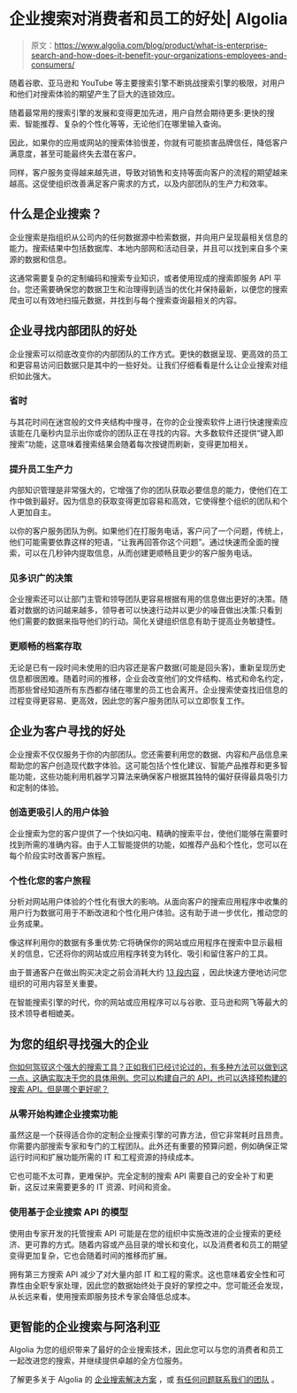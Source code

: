 # 企业搜索对消费者和员工的好处| Algolia

> 原文：<https://www.algolia.com/blog/product/what-is-enterprise-search-and-how-does-it-benefit-your-organizations-employees-and-consumers/>

随着谷歌、亚马逊和 YouTube 等主要搜索引擎不断挑战搜索引擎的极限，对用户和他们对搜索体验的期望产生了巨大的连锁效应。

随着最常用的搜索引擎的发展和变得更加先进，用户自然会期待更多:更快的搜索、智能推荐、复杂的个性化等等，无论他们在哪里输入查询。

因此，如果你的应用或网站的搜索体验很差，你就有可能损害品牌信任，降低客户满意度，甚至可能最终失去潜在客户。

同样，客户服务变得越来越先进，导致对销售和支持等面向客户的流程的期望越来越高。这促使组织改善满足客户需求的方式，以及内部团队的生产力和效率。

## [](#what-is-enterprise-search%c2%a0)**什么是企业搜索？**

企业搜索是指组织从公司内的任何数据源中检索数据，并向用户呈现最相关信息的能力。搜索结果中包括数据库、本地内部网和活动目录，并且可以找到来自多个来源的数据和信息。

这通常需要复杂的定制编码和搜索专业知识，或者使用现成的搜索即服务 API 平台。您还需要确保您的数据卫生和治理得到适当的优化并保持最新，以便您的搜索爬虫可以有效地扫描元数据，并找到与每个搜索查询最相关的内容。

## [](#the-benefits-of-enterprise-search-for-internal-teams)**企业寻找内部团队的好处**

企业搜索可以彻底改变你的内部团队的工作方式。更快的数据呈现、更高效的员工和更容易访问旧数据只是其中的一些好处。让我们仔细看看是什么让企业搜索对组织如此强大。

### [](#time-saving)**省时**

与其花时间在迷宫般的文件夹结构中搜寻，在你的企业搜索软件上进行快速搜索应该能在几毫秒内显示出你或你的团队正在寻找的内容。大多数软件还提供“键入即搜索”功能，这意味着搜索结果会随着每次按键而刷新，变得更加相关。

### [](#boosts-employee-productivity)**提升员工生产力**

内部知识管理是非常强大的，它增强了你的团队获取必要信息的能力，使他们在工作中做到最好。因为信息的获取变得更加容易和高效，它使得整个组织的团队和个人更加自主。

以你的客户服务团队为例。如果他们在打服务电话，客户问了一个问题，传统上，他们可能需要依靠这样的短语，“让我再回答你这个问题”。通过快速而全面的搜索，可以在几秒钟内提取信息，从而创建更顺畅且更少的客户服务电话。

### [](#informed-decisions)**见多识广的决策**

企业搜索还可以让部门主管和领导团队更容易根据有用的信息做出更好的决策。随着对数据的访问越来越多，领导者可以快速行动并以更少的噪音做出决策:只看到他们需要的数据来指导他们的行动。简化关键组织信息有助于提高业务敏捷性。

### [](#smoother-archive-access%c2%a0)**更顺畅的档案存取**

无论是已有一段时间未使用的旧内容还是客户数据(可能是回头客)，重新呈现历史信息都很困难。随着时间的推移，企业会改变他们的文件结构、格式和命名约定，而那些曾经知道所有东西都存储在哪里的员工也会离开。企业搜索使查找旧信息的过程变得更容易、更高效，因此您的客户服务团队可以立即恢复工作。

## [](#the-benefits-of-enterprise-search-for-your-customers)**企业为客户寻找的好处**

企业搜索不仅仅服务于你的内部团队。您还需要利用您的数据、内容和产品信息来帮助您的客户创造现代数字体验。这可能包括个性化建议、智能产品推荐和更多智能功能，这些功能利用机器学习算法来确保客户根据其独特的偏好获得最具吸引力和定制的体验。

### [](#create-more-engaging-user-experiences)**创造更吸引人的用户体验**

企业搜索为您的客户提供了一个快如闪电、精确的搜索平台，使他们能够在需要时找到所需的准确内容。由于人工智能提供的功能，如推荐产品和个性化，您可以在每个阶段实时改善客户旅程。

### [](#personalize-your-customer-journey)**个性化您的客户旅程**

分析对网站用户体验的个性化有很大的影响。从面向客户的搜索应用程序中收集的用户行为数据可用于不断改进和个性化用户体验。这有助于进一步优化，推动您的业务成果。

像这样利用你的数据有多重优势:它将确保你的网站或应用程序在搜索中显示最相关的信息，它还将你的网站或应用程序转变为转化、吸引和留住客户的工具。

由于普通客户在做出购买决定之前会消耗大约 [13 段内容](https://www.focusvision.com/resources/content-really-is-king-content-consumption-in-the-b2b-buyers-journey/) ，因此快速方便地访问您组织的可用内容至关重要。

在智能搜索引擎的时代，你的网站或应用程序可以与谷歌、亚马逊和网飞等最大的技术领导者相媲美。

## [](#powerful-enterprise-search-for-your-organization)**为您的组织寻找强大的企业**

[你如何驾驭这个强大的搜索工具？正如我们已经讨论过的，有多种方法可以做到这一点，这确实取决于您的具体用例。您可以构建自己的 API，也可以选择预构建的搜索 API。但是哪个更好呢？](https://www.algolia.com/blog/product/building-enterprise-search-and-discovery-for-your-customers-and-employees/)

### [](#building-an-enterprise-search-function-from-scratch)**从零开始构建企业搜索功能**

虽然这是一个获得适合你的定制企业搜索引擎的可靠方法，但它非常耗时且昂贵。你需要内部搜索专家和专门的工程团队。此外还有重要的预算问题，例如确保正常运行时间和扩展功能所需的 IT 和工程资源的持续成本。

它也可能不太可靠，更难保护。完全定制的搜索 API 需要自己的安全补丁和更新，这反过来需要更多的 IT 资源、时间和资金。

### [](#using-an-enterprise-search-api-based-model)**使用基于企业搜索 API 的模型**

使用由专家开发的托管搜索 API 可能是在您的组织中实施改进的企业搜索的更经济、更可靠的方式。随着内容或产品目录的增长和变化，以及消费者和员工的期望变得更加复杂，它也会随着时间的推移而扩展。

拥有第三方搜索 API 减少了对大量内部 IT 和工程的需求。这也意味着安全性和可靠性由全职专家处理，因此您的数据始终处于良好的掌控之中。您可能还会发现，从长远来看，使用搜索即服务技术专家会降低总成本。

## [](#smarter-enterprise-search-with-algolia%c2%a0)**更智能的企业搜索与阿洛利亚**

Algolia 为您的组织带来了最好的企业搜索技术，因此您可以与您的消费者和员工一起改进您的搜索，并继续提供卓越的全方位服务。

了解更多关于 Algolia 的 [企业搜索解决方案](https://www.algolia.com/industries-and-solutions/enterprise/) ，或 [有任何问题联系我们的团队](https://www.algolia.com/contactus/) 。